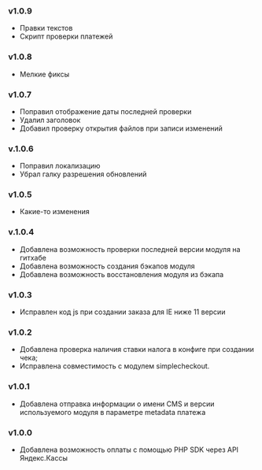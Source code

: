 ### v1.0.9
* Правки текстов
* Скрипт проверки платежей

### v1.0.8
* Мелкие фиксы

### v1.0.7
* Поправил отображение даты последней проверки
* Удалил заголовок
* Добавил проверку открытия файлов при записи изменений

### v.1.0.6
* Поправил локализацию
* Убрал галку разрешения обновлений

### v1.0.5
* Какие-то изменения

### v.1.0.4
* Добавлена возможность проверки последней версии модуля на гитхабе
* Добавлена возможность создания бэкапов модуля
* Добавлена возможность восстановления модуля из бэкапа

### v1.0.3
* Исправлен код js при создании заказа для IE ниже 11 версии

### v1.0.2
* Добавлена проверка наличия ставки налога в конфиге при создании чека;
* Исправлена совместимость с модулем simplecheckout.

### v1.0.1
* Добавлена отправка информации о имени CMS и версии используемого модуля в параметре metadata платежа

### v1.0.0
* Добавлена возможность оплаты с помощью PHP SDK через API Яндекс.Кассы
